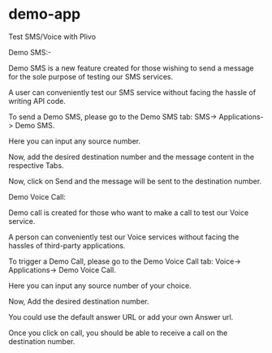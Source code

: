 # demo-app
Test SMS/Voice with Plivo




Demo SMS:-

Demo SMS is a new feature created for those wishing to send a message for the sole purpose of testing our SMS services.

A user can conveniently test our SMS service without facing the hassle of writing API code.


To send a Demo SMS, please go to the Demo SMS tab:
SMS-> Applications-> Demo SMS.

Here you can input any source number.

Now, add the desired destination number and the message content in the respective Tabs.

Now, click on Send and the message will be sent to the destination number.



Demo Voice Call:

Demo call is created for those who want to make a call to test our Voice service.

A person can conveniently test our Voice services without facing the hassles of third-party applications.

To trigger a Demo Call, please go to the Demo Voice Call tab:
Voice-> Applications-> Demo Voice Call.

Here you can input any source number of your choice.

Now, Add the desired destination number.

You could use the default answer URL or add your own Answer url.

Once you click on call, you should be able to receive a call on the destination number.


